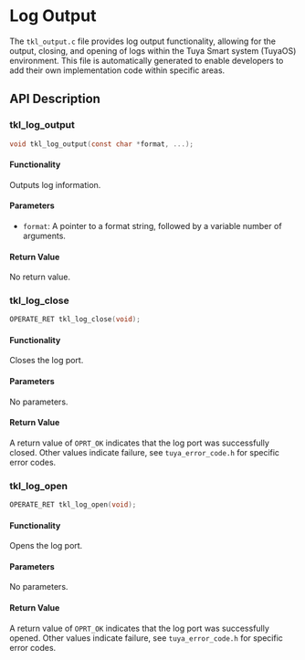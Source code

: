 # Log Output

The `tkl_output.c` file provides log output functionality, allowing for the output, closing, and opening of logs within the Tuya Smart system (TuyaOS) environment. This file is automatically generated to enable developers to add their own implementation code within specific areas.

## API Description

### tkl_log_output

```c
void tkl_log_output(const char *format, ...);
```

#### Functionality

Outputs log information.

#### Parameters

- `format`: A pointer to a format string, followed by a variable number of arguments.

#### Return Value

No return value.


### tkl_log_close

```c
OPERATE_RET tkl_log_close(void);
```

#### Functionality

Closes the log port.

#### Parameters

No parameters.

#### Return Value

A return value of `OPRT_OK` indicates that the log port was successfully closed. Other values indicate failure, see `tuya_error_code.h` for specific error codes.

### tkl_log_open

```c
OPERATE_RET tkl_log_open(void);
```

#### Functionality

Opens the log port.

#### Parameters

No parameters.

#### Return Value

A return value of `OPRT_OK` indicates that the log port was successfully opened. Other values indicate failure, see `tuya_error_code.h` for specific error codes.
